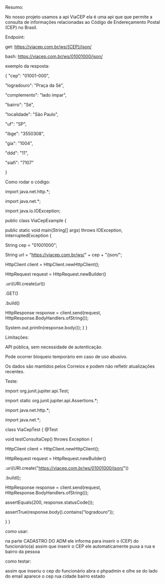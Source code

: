 Resumo:


No nosso projeto usamos a api ViaCEP ela é uma  api que que permite a consulta de informações relacionadas ao Código de Endereçamento Postal (CEP) no Brasil.

Endpoint:


get:
https://viacep.com.br/ws/{CEP}/json/

bash:
https://viacep.com.br/ws/01001000/json/

exemplo da resposta:


{
  "cep": "01001-000",
  
  "logradouro": "Praça da Sé",
  
  "complemento": "lado ímpar",
  
  "bairro": "Sé",
  
  "localidade": "São Paulo",
  
  "uf": "SP",
  
  "ibge": "3550308",
  
  "gia": "1004",
  
  "ddd": "11",
  
  "siafi": "7107"
  
}


Como rodar o código:


import java.net.http.*;

import java.net.*;

import java.io.IOException;

public class ViaCepExample {

  public static void main(String[] args) throws IOException, InterruptedException {
  
  String cep = "01001000";
  
  String url = "https://viacep.com.br/ws/" + cep + "/json/";
  
  HttpClient client = HttpClient.newHttpClient();
     
   HttpRequest request = HttpRequest.newBuilder()
   
  .uri(URI.create(url))
                
  .GET()
                
  .build()
                
HttpResponse<String> response = client.send(request, HttpResponse.BodyHandlers.ofString());

System.out.println(response.body());
    }
}

Limitações:


API pública, sem necessidade de autenticação.

Pode ocorrer bloqueio temporário em caso de uso abusivo.

Os dados são mantidos pelos Correios e podem não refletir atualizações recentes.

Teste:


import org.junit.jupiter.api.Test;

import static org.junit.jupiter.api.Assertions.*;

import java.net.http.*;

import java.net.*;

class ViaCepTest {
    @Test
    
  void testConsultaCep() throws Exception {
  
  HttpClient client = HttpClient.newHttpClient();
  
  HttpRequest request = HttpRequest.newBuilder()
  
  .uri(URI.create("https://viacep.com.br/ws/01001000/json/"))
  
  .build();
  
  HttpResponse<String> response = client.send(request, HttpResponse.BodyHandlers.ofString());
  
  assertEquals(200, response.statusCode());
  
  assertTrue(response.body().contains("logradouro"));
  
  }
}


como usar:


na parte CADASTRO DO ADM ele informa para inserir o (CEP) do funcionário(a) assim que inserir o CEP ele automaticamente puxa a rua e bairro da pessoa

como testar:


assim que inseriu o cep do funcionário abra o phpadmin e olhe se do lado do email aparece o cep rua cidade bairro estado
